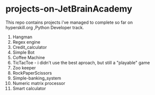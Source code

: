 # projects-on-JetBrainAcademy
This repo contains projects i've managed to complete so far on hyperskill.org ,Python Developer track.
1. Hangman
2. Regex engine
3. Credit_calculator
4. Simple Bot
5. Coffee Machine
6. TicTacToe - i didn't use the best aproach, but still a "playable" game 
7. Zoo keeper
8. RockPaperScissors
9. Simple-banking_system
10. Numeric matrix processor 
11. Smart calculator
